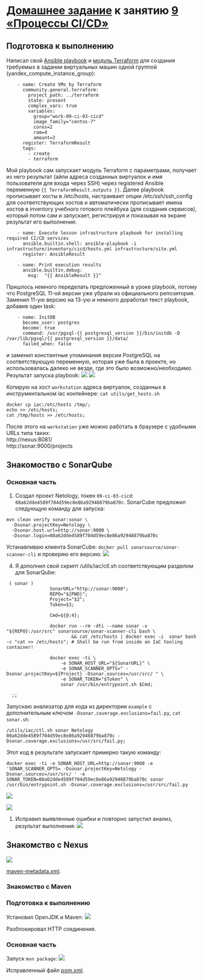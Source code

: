 # [Домашнее задание](https://github.com/netology-code/mnt-homeworks/blob/MNT-video/09-ci-03-cicd/README.md) к занятию [9 «Процессы CI/CD»](https://netology.ru/profile/program/cicd-dev-27/lessons/305482/lesson_items/1652074)

## Подготовка к выполнению
Написал свой [Ansible playbook](src/ansible/main.yml) и [модуль Terraform](src/terraform/yandex.tf) для создания требуемых в задании виртуальных машин одной группой (yandex_compute_instance_group):
```
    - name: Create VMs by Terraform
      community.general.terraform:
        project_path: ../terraform
        state: present
        complex_vars: true
        variables:
          group="work-09-ci-03-cicd"
          image_family="centos-7"
          cores=2
          ram=4
          amount=2
      register: TerraformResult
      tags: 
        - create
        - terraform
```
 Мой playbook сам запускает модуль Terraform с параметрами, получает из него результат (айпи адреса созданных виртуалок и имя пользователя для входа через SSH) через registered Ansible переменную  `{{ TerraformResult.outputs }}`. Далее playbook прописывает хосты в /etc/hosts, настраивает опции /etc/ssh/ssh_config для соответствующих хостов и автоматически прописывает имена хостов в inventory учебного готового плейбука (для создания сервисов), который потом сам и запускает, регистрируя и показывая на экране результат его выполнения:
```
    - name: Execute lesson infrastructure playbook for installing required CI/CD services
      ansible.builtin.shell: ansible-playbook -i infrastructure/inventory/cicd/hosts.yml infrastructure/site.yml
      register: AnsibleResult

    - name: Print execution results
      ansible.builtin.debug:
        msg:  "{{ AnsibleResult }}"
```
Пришлось немного переделать предложенный в уроке playbook, потому что PostgreSQL 11-ой версии уже убрали из официального репозитория. Заменил 11-ую версию на 13-ую и немного доработал текст playbook, добавив один task:
```
    - name: InitDB
      become_user: postgres
      become: true
      command: /usr/pgsql-{{ postgresql_version }}/bin/initdb -D /var/lib/pgsql/{{ postgresql_version }}/data/
      failed_when: false
```
и заменил константные упоминания версии PostgreSQL на соответствующую переменную, которая уже была в проекте, но использовалась далеко не везде, где это было возможно/необходимо.
Результат запуска playbook:
![](images/prepare1.png)
![](images/prepare2.png)

Копирую на хост `workstation` адреса виртуалок, созданных в инструментальном iac контейнере: `cat utils/get_hosts.sh`
```
docker cp iac:/etc/hosts /tmp/;
echo >> /etc/hosts;
cat /tmp/hosts >> /etc/hosts;
```
После этого на `workstation` уже можно работать в браузере с удобными URLs типа таких:  
http://nexus:8081/  
http://sonar:9000/projects  

## Знакомоство с SonarQube

### Основная часть

1. Создал проект Netology, токен `09-ci-03-cicd`: `08a62dde4589f704d59ec8e86a92948879ba870c`.
SonarCube предложил следующую команду для запуска:
```
mvn clean verify sonar:sonar \
  -Dsonar.projectKey=Netology \
  -Dsonar.host.url=http://sonar:9000 \
  -Dsonar.login=08a62dde4589f704d59ec8e86a92948879ba870c
```

Устанавливаю клиента SonarCube: `docker pull sonarsource/sonar-scanner-cli` и проверяю его версию:
![](images/sonar1.png)

4. Я дополнил свой скрипт /utils/iac/ctl.sh соответствующим разделом для SonarQube:
```
 ( sonar )
                SonarURL="http://sonar:9000";
                REPO="${PWD}";
                Project="$2";
                Token=$3;
                
                Cmd=${@:4};

                docker run --rm -dti --name sonar -v "${REPO}:/usr/src" sonarsource/sonar-scanner-cli bash \
                        && cat /etc/hosts | docker exec -i  sonar bash -c "cat >> /etc/hosts"; # Shall be run from inside an IaC tooling container!

                docker exec -ti \
                    -e SONAR_HOST_URL="${SonarURL}" \
                    -e SONAR_SCANNER_OPTS=" -Dsonar.projectKey=${Project} -Dsonar.sources=/usr/src/ " \
                    -e SONAR_TOKEN="$Token" \
                    sonar /usr/bin/entrypoint.sh $Cmd;
                    
  ;;
```
Запускаю анализатор для кода из директории `example` с дополнительным ключом `-Dsonar.coverage.exclusions=fail.py`, `cat sonar.sh`:
```
/utils/iac/ctl.sh sonar Netology 08a62dde4589f704d59ec8e86a92948879ba870c -Dsonar.coverage.exclusions=/usr/src/fail.py;
```
Этот код в результате запускает примерно такую команду:
```
docker exec -ti -e SONAR_HOST_URL=http://sonar:9000 -e 'SONAR_SCANNER_OPTS= -Dsonar.projectKey=Netology -Dsonar.sources=/usr/src/ ' -e SONAR_TOKEN=08a62dde4589f704d59ec8e86a92948879ba870c sonar /usr/bin/entrypoint.sh -Dsonar.coverage.exclusions=/usr/src/fail.py
```
![](images/sonar2.png)

![](images/sonar3.png)

1. Исправил выявленные ошибки и повторно запустил анализ, результат выполнения:
![](images/sonar4.png)

## Знакомство с Nexus

![](images/nexus1.png)

[maven-metadata.xml](mvn/maven-metadata.xml).

### Знакомство с Maven

### Подготовка к выполнению

Установил OpenJDK и Maven:
![](images/maven1.png)

Разблокировал HTTP соединения.

### Основная часть

Запуск `mvn package`:
![](images/maven2.png)

Исправленный файл [pom.xml](mvn/pom.xml).

